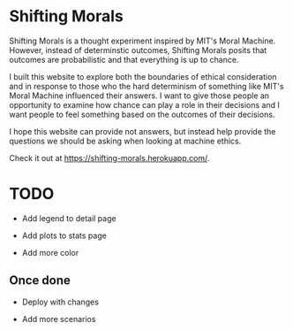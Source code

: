 # Shifting Morals
Shifting Morals is a thought experiment inspired by MIT's Moral Machine. However, instead of determinstic outcomes, Shifting Morals posits that outcomes are probabilistic and that everything is up to chance.

I built this website to explore both the boundaries of ethical consideration and in response to those who the hard determinism of something like MIT's Moral Machine influenced their answers. I want to give those people an opportunity to examine how chance can play a role in their decisions and I want people to feel something based on the outcomes of their decisions. 

I hope this website can provide not answers, but instead help provide the questions we should be asking when looking at machine ethics.

Check it out at https://shifting-morals.herokuapp.com/.

# TODO

* Add legend to detail page

* Add plots to stats page

* Add more color

## Once done

* Deploy with changes

* Add more scenarios
